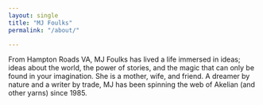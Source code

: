 ```yaml
---
layout: single
title: "MJ Foulks"
permalink: "/about/"

---
```


From Hampton Roads VA, MJ Foulks has lived a life immersed in ideas; ideas about the world, the power of stories, and the magic that can only be found in your imagination. She is a mother, wife, and friend. A dreamer by nature and a writer by trade, MJ has been spinning the web of Akelian (and other yarns) since 1985. 
